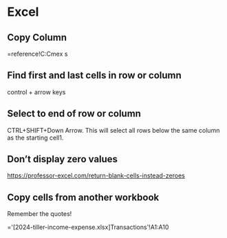 # Excel

## Copy Column

=reference!C:Cmex s

## Find first and last cells in row or column

control + arrow keys

## Select to end of row or column

CTRL+SHIFT+Down Arrow. This will select all rows below the same column as the starting cell1.

## Don’t display zero values

https://professor-excel.com/return-blank-cells-instead-zeroes

## Copy cells from another workbook

Remember the quotes!

='[2024-tiller-income-expense.xlsx]Transactions'!A1:A10
